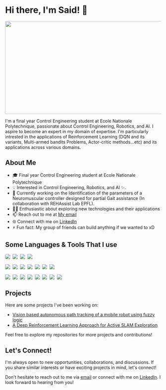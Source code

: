 <!-- ### Hi there 👋 -->

<!--
**SaidGuerazem/SaidGuerazem** is a ✨ _special_ ✨ repository because its `README.md` (this file) appears on your GitHub profile.

Here are some ideas to get you started:

- 🔭 I’m currently working on ...
- 🌱 I’m currently learning ...
- 👯 I’m looking to collaborate on ...
- 🤔 I’m looking for help with ...
- 💬 Ask me about ...
- 📫 How to reach me: ...
- 😄 Pronouns: ...
- ⚡ Fun fact: ...
-->


# Hi there, I'm Said! 👋

<div align="center">
  <img src="https://media.giphy.com/media/dWesBcTLavkZuG35MI/giphy.gif" width="600" height="300"/>
</div>


I'm a final year Control Engineering student at Ecole Nationale Polytechnique, passionate about Control Engineering, Robotics, and AI. I aspire to become an expert in my domain of expertise.  I'm particularly intrested in the applications of  Reinforcement Learning (DQN and its variants, Multi-armed bandits Problems, Actor-critic methods...etc) and its applications across various domains.

## About Me

- 🎓 Final year Control Engineering student at Ecole Nationale Polytechnique
- 💡 Interested in Control Engineering, Robotics, and AI ✨.
- 🌱 Currently working on the Identification of the parameters of a Neuromuscular controller designed for partial Gait assistance (In collaboration with REHAssist Lab EPFL).
- 👨‍💻 Enthusiastic about exploring new technologies and their applications
- 📫 Reach out to me at [My email](mailto:said.guerazem@g.enp.edu.dz)
- 🌐 Connect with me on [LinkedIn](https://www.linkedin.com/in/said-guerazem/)
- ⚡ Fun fact: My group of friends can build anything if we wanted to xD

## Some Languages & Tools That I use

<img src="https://img.shields.io/badge/Python-3776AB?style=for-the-badge&logo=python&logoColor=white" style="border-radius: 20%;">&nbsp;
<img src="https://img.shields.io/badge/C-00599C?style=for-the-badge&logo=c&logoColor=white">&nbsp;
<img src="https://img.shields.io/badge/-Matlab-orange?style=for-the-badge&logo=mathworks&logoColor=white">&nbsp;
<img src="https://img.shields.io/badge/-Simulink-blue?style=for-the-badge&logo=mathworks&logoColor=white">&nbsp;


<img src="https://img.shields.io/badge/numpy-%23013243.svg?style=for-the-badge&logo=numpy&logoColor=white">&nbsp;
<img src="https://img.shields.io/badge/pandas-%23150458.svg?style=for-the-badge&logo=pandas&logoColor=white">&nbsp;
<img src="https://img.shields.io/badge/Matplotlib-%23ffffff.svg?style=for-the-badge&logo=Matplotlib&logoColor=black">&nbsp;
<img src="https://img.shields.io/badge/scikit--learn-%23F7931E.svg?style=for-the-badge&logo=scikit-learn&logoColor=white">&nbsp;
<img src="https://img.shields.io/badge/Keras-%23D00000.svg?style=for-the-badge&logo=Keras&logoColor=white">&nbsp;
<img src="https://img.shields.io/badge/TensorFlow-FF6F00?style=for-the-badge&logo=tensorflow&logoColor=white" style="border-radius: 20%;">&nbsp;
<img src="https://img.shields.io/badge/-PyTorch-red?style=for-the-badge&logo=pytorch&logoColor=white">&nbsp;


<img src="https://img.shields.io/badge/Ubuntu-E95420?style=for-the-badge&logo=ubuntu&logoColor=white">&nbsp;
<img src="https://img.shields.io/badge/Visual_Studio_Code-0078D4?style=for-the-badge&logo=visual%20studio%20code&logoColor=white">&nbsp;
<img src="https://img.shields.io/badge/Colab-F9AB00?style=for-the-badge&logo=googlecolab&color=525252">&nbsp;
<img src="https://img.shields.io/badge/GIT-E44C30?style=for-the-badge&logo=git&logoColor=white">&nbsp;
<img src="https://img.shields.io/badge/GitHub-100000?style=for-the-badge&logo=github&logoColor=white">&nbsp;
<img src="https://img.shields.io/badge/Arduino-00979D?style=for-the-badge&logo=Arduino&logoColor=white">&nbsp;
<img src="https://img.shields.io/badge/latex-%23008080.svg?style=for-the-badge&logo=latex&logoColor=white">&nbsp;
<img src="https://img.shields.io/badge/Overleaf-47A141?style=for-the-badge&logo=Overleaf&logoColor=white">&nbsp;




## Projects

Here are some projects I've been working on:

- [Vision based autonomous path tracking of a mobile robot using fuzzy logic](https://github.com/SaidGuerazem/Miniproject)
- [A Deep Reinforcement Learning Approach for Active SLAM Exploration](https://github.com/SaidGuerazem/A-Deep-Reinforcement-Learning-Approach-for-Active-Slam-Exploration)

Feel free to explore my repositories for more projects and contributions! 

## Let's Connect!

I'm always open to new opportunities, collaborations, and discussions. If you share similar interests or have exciting projects in mind, let's connect!

Don't hesitate to reach out to me via [email](mailto:said.guerazem@g.enp.edu.dz) or connect with me on [LinkedIn](https://www.linkedin.com/in/said-guerazem/). I look forward to hearing from you!





